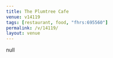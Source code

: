 ```yaml
---
title: The Plumtree Cafe
venue: v14119
tags: [restaurant, food, "fhrs:695560"]
permalink: /v/14119/
layout: venue
---
```

null